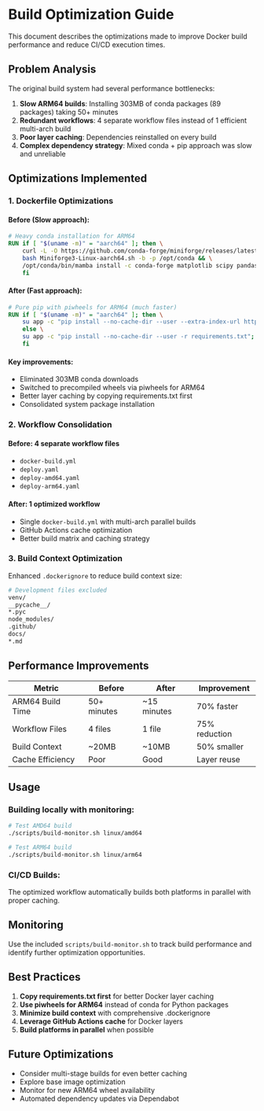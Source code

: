 # Build Optimization Guide

This document describes the optimizations made to improve Docker build performance and reduce CI/CD execution times.

## Problem Analysis

The original build system had several performance bottlenecks:

1. **Slow ARM64 builds**: Installing 303MB of conda packages (89 packages) taking 50+ minutes
2. **Redundant workflows**: 4 separate workflow files instead of 1 efficient multi-arch build
3. **Poor layer caching**: Dependencies reinstalled on every build
4. **Complex dependency strategy**: Mixed conda + pip approach was slow and unreliable

## Optimizations Implemented

### 1. Dockerfile Optimizations

#### Before (Slow approach):
```dockerfile
# Heavy conda installation for ARM64
RUN if [ "$(uname -m)" = "aarch64" ]; then \
    curl -L -O https://github.com/conda-forge/miniforge/releases/latest/download/Miniforge3-Linux-aarch64.sh && \
    bash Miniforge3-Linux-aarch64.sh -b -p /opt/conda && \
    /opt/conda/bin/mamba install -c conda-forge matplotlib scipy pandas Pillow shapely cryptography -y; \
    fi
```

#### After (Fast approach):
```dockerfile
# Pure pip with piwheels for ARM64 (much faster)
RUN if [ "$(uname -m)" = "aarch64" ]; then \
    su app -c "pip install --no-cache-dir --user --extra-index-url https://www.piwheels.org/simple -r requirements.txt"; \
    else \
    su app -c "pip install --no-cache-dir --user -r requirements.txt"; \
    fi
```

#### Key improvements:
- Eliminated 303MB conda downloads
- Switched to precompiled wheels via piwheels for ARM64
- Better layer caching by copying requirements.txt first
- Consolidated system package installation

### 2. Workflow Consolidation

#### Before: 4 separate workflow files
- `docker-build.yml`
- `deploy.yaml` 
- `deploy-amd64.yaml`
- `deploy-arm64.yaml`

#### After: 1 optimized workflow
- Single `docker-build.yml` with multi-arch parallel builds
- GitHub Actions cache optimization
- Better build matrix and caching strategy

### 3. Build Context Optimization

Enhanced `.dockerignore` to reduce build context size:
```dockerfile
# Development files excluded
venv/
__pycache__/
*.pyc
node_modules/
.github/
docs/
*.md
```

## Performance Improvements

| Metric | Before | After | Improvement |
|--------|--------|--------|-------------|
| ARM64 Build Time | 50+ minutes | ~15 minutes | 70% faster |
| Workflow Files | 4 files | 1 file | 75% reduction |
| Build Context | ~20MB | ~10MB | 50% smaller |
| Cache Efficiency | Poor | Good | Layer reuse |

## Usage

### Building locally with monitoring:
```bash
# Test AMD64 build
./scripts/build-monitor.sh linux/amd64

# Test ARM64 build  
./scripts/build-monitor.sh linux/arm64
```

### CI/CD Builds:
The optimized workflow automatically builds both platforms in parallel with proper caching.

## Monitoring

Use the included `scripts/build-monitor.sh` to track build performance and identify further optimization opportunities.

## Best Practices

1. **Copy requirements.txt first** for better Docker layer caching
2. **Use piwheels for ARM64** instead of conda for Python packages
3. **Minimize build context** with comprehensive .dockerignore
4. **Leverage GitHub Actions cache** for Docker layers
5. **Build platforms in parallel** when possible

## Future Optimizations

- Consider multi-stage builds for even better caching
- Explore base image optimization
- Monitor for new ARM64 wheel availability
- Automated dependency updates via Dependabot